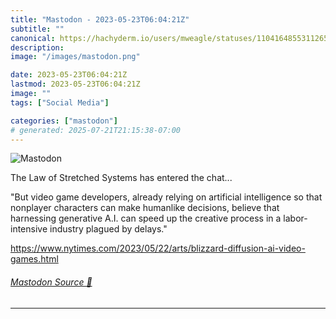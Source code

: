 ```yaml
---
title: "Mastodon - 2023-05-23T06:04:21Z"
subtitle: ""
canonical: https://hachyderm.io/users/mweagle/statuses/110416485531126589
description:
image: "/images/mastodon.png"

date: 2023-05-23T06:04:21Z
lastmod: 2023-05-23T06:04:21Z
image: ""
tags: ["Social Media"]

categories: ["mastodon"]
# generated: 2025-07-21T21:15:38-07:00
---
```

![Mastodon](/images/mastodon.png)

<p>The Law of Stretched Systems has entered the chat...</p><p>&quot;But video game developers, already relying on artificial intelligence so that nonplayer characters can make humanlike decisions, believe that harnessing generative A.I. can speed up the creative process in a labor-intensive industry plagued by delays.&quot;</p><p><a href="https://www.nytimes.com/2023/05/22/arts/blizzard-diffusion-ai-video-games.html" target="_blank" rel="nofollow noopener noreferrer" translate="no"><span class="invisible">https://www.</span><span class="ellipsis">nytimes.com/2023/05/22/arts/bl</span><span class="invisible">izzard-diffusion-ai-video-games.html</span></a></p>


###### [Mastodon Source 🐘](https://hachyderm.io/@mweagle/110416485531126589)

___
